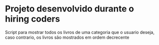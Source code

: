 # Projeto desenvolvido durante o hiring coders

Script para mostrar todos os livros de uma categoria que o usuario deseja, caso contrario, os livros são mostrados em ordem decrecente
